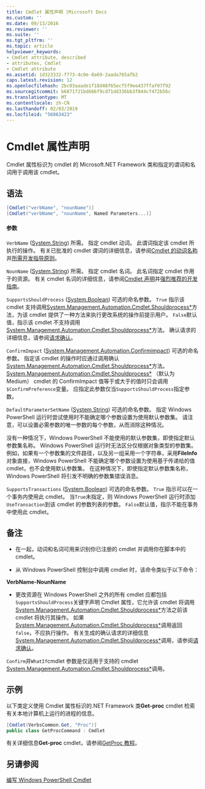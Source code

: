 ```yaml
---
title: Cmdlet 属性声明 |Microsoft Docs
ms.custom: ''
ms.date: 09/13/2016
ms.reviewer: ''
ms.suite: ''
ms.tgt_pltfrm: ''
ms.topic: article
helpviewer_keywords:
- Cmdlet attribute, described
- attributes, Cmdlet
- Cmdlet attribute
ms.assetid: 1d323332-f773-4c0e-8a69-2aada765afb2
caps.latest.revision: 12
ms.openlocfilehash: 2bc03aaade1f18d48f65ecf5f9ee437ffaf07f92
ms.sourcegitcommit: b6871f21bd666f9cd71dd336bb3f844cf472b56c
ms.translationtype: MT
ms.contentlocale: zh-CN
ms.lasthandoff: 02/03/2019
ms.locfileid: "56863423"
---
```

# <a name="cmdlet-attribute-declaration"></a>Cmdlet 属性声明

Cmdlet 属性标识为 cmdlet 的 Microsoft.NET Framework 类和指定的谓词和名词用于调用该 cmdlet。

## <a name="syntax"></a>语法

```csharp
[Cmdlet("verbName", "nounName")]
[Cmdlet("verbName", "nounName", Named Parameters...)]
```

#### <a name="parameters"></a>参数

`VerbName` ([System.String](/dotnet/api/System.String)) 所需。 指定 cmdlet 动词。 此谓词指定该 cmdlet 所执行的操作。 有关已批准的 cmdlet 谓词的详细信息，请参阅[Cmdlet 的动词名称](./approved-verbs-for-windows-powershell-commands.md)并[所需开发指导原则](./required-development-guidelines.md)。

`NounName` ([System.String](/dotnet/api/System.String)) 所需。 指定 cmdlet 名词。 此名词指定 cmdlet 作用于的资源。 有关 cmdlet 名词的详细信息，请参阅[Cmdlet 声明](./cmdlet-class-declaration.md)并[强烈推荐的开发指南](./strongly-encouraged-development-guidelines.md)。

`SupportsShouldProcess` ([System.Boolean](/dotnet/api/System.Boolean)) 可选的命名参数。 `True` 指示该 cmdlet 支持调用[System.Management.Automation.Cmdlet.Shouldprocess*](/dotnet/api/System.Management.Automation.Cmdlet.ShouldProcess)方法，为该 cmdlet 提供了一种方法来执行更改系统的操作前提示用户。 `False`默认值，指示该 cmdlet 不支持调用[System.Management.Automation.Cmdlet.Shouldprocess*](/dotnet/api/System.Management.Automation.Cmdlet.ShouldProcess)方法。 确认请求的详细信息，请参阅[请求确认](./requesting-confirmation-from-cmdlets.md)。

`ConfirmImpact` ([System.Management.Automation.Confirmimpact](/dotnet/api/System.Management.Automation.ConfirmImpact)) 可选的命名参数。 指定该 cmdlet 的操作时应通过调用确认[System.Management.Automation.Cmdlet.Shouldprocess*](/dotnet/api/System.Management.Automation.Cmdlet.ShouldProcess)方法。 [System.Management.Automation.Cmdlet.Shouldprocess*](/dotnet/api/System.Management.Automation.Cmdlet.ShouldProcess) （默认为 Medium） cmdlet 的 ConfirmImpact 值等于或大于的值时只会调用`$ConfirmPreference`变量。 应指定此参数仅当`SupportsShouldProcess`指定参数。

`DefaultParameterSetName` ([System.String](/dotnet/api/System.String)) 可选的命名参数。 指定 Windows PowerShell 运行时尝试使用时不能确定哪个参数设置为使用默认参数集。 请注意，可以设置必需参数的唯一参数的每个参数，从而消除这种情况。

没有一种情况下，Windows PowerShell 不能使用的默认参数集，即使指定默认参数集名称。 Windows PowerShell 运行时无法区分仅根据对象类型的参数集。 例如，如果有一个参数集的文件路径，以及另一组采用一个字符串，采用**FileInfo**对象直接，Windows PowerShell 不能确定哪个参数设置为使用基于传递给的值cmdlet，也不会使用默认参数集。 在这种情况下，即使指定默认参数集名称，Windows PowerShell 将引发不明确的参数集错误消息。

`SupportsTransactions` ([System.Boolean](/dotnet/api/System.Boolean)) 可选的命名参数。 `True` 指示可以在一个事务内使用此 cmdlet。 当`True`未指定，则 Windows PowerShell 运行时添加`UseTransaction`到该 cmdlet 的参数列表的参数。 `False`默认值，指示不能在事务中使用此 cmdlet。

## <a name="remarks"></a>备注

- 在一起，动词和名词可用来识别你已注册的 cmdlet 并调用你在脚本中的 cmdlet。

- 从 Windows PowerShell 控制台中调用 cmdlet 时，该命令类似于以下命令：

**VerbName-NounName**

- 更改资源在 Windows PowerShell 之外的所有 cmdlet 应都包括`SupportsShouldProcess`关键字声明 Cmdlet 属性，它允许该 cmdlet 将调用[System.Management.Automation.Cmdlet.Shouldprocess*](/dotnet/api/System.Management.Automation.Cmdlet.ShouldProcess)方法之前该 cmdlet 将执行其操作。 如果[System.Management.Automation.Cmdlet.Shouldprocess*](/dotnet/api/System.Management.Automation.Cmdlet.ShouldProcess)调用返回`false`，不应执行操作。 有关生成的确认请求的详细信息[System.Management.Automation.Cmdlet.Shouldprocess*](/dotnet/api/System.Management.Automation.Cmdlet.ShouldProcess)调用，请参阅[请求确认](./requesting-confirmation-from-cmdlets.md)。

`Confirm`并`WhatIf`cmdlet 参数是仅适用于支持的 cmdlet [System.Management.Automation.Cmdlet.Shouldprocess*](/dotnet/api/System.Management.Automation.Cmdlet.ShouldProcess)调用。

## <a name="example"></a>示例

以下类定义使用 Cmdlet 属性标识的.NET Framework 类**Get-proc** cmdlet 检索有关本地计算机上运行的进程的信息。

```csharp
[Cmdlet(VerbsCommon.Get, "Proc")]
public class GetProcCommand : Cmdlet
```

有关详细信息**Get-proc** cmdlet，请参阅[GetProc 教程](./getproc-tutorial.md)。

## <a name="see-also"></a>另请参阅

[编写 Windows PowerShell Cmdlet](./writing-a-windows-powershell-cmdlet.md)

